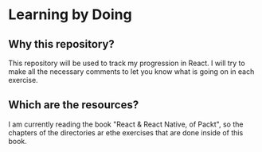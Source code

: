 # Learning by Doing

## Why this repository?

This repository will be used to track my progression in React. I will try to make all the necessary comments to let you know what is going on in each exercise.

## Which are the resources?

I am currently reading the book "React & React Native, of Packt", so the chapters of the directories ar ethe exercises that are done inside of this book.
